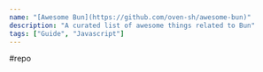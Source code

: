 ```yaml
---
name: "[Awesome Bun](https://github.com/oven-sh/awesome-bun)"
description: "A curated list of awesome things related to Bun"
tags: ["Guide", "Javascript"]
---
```

#repo